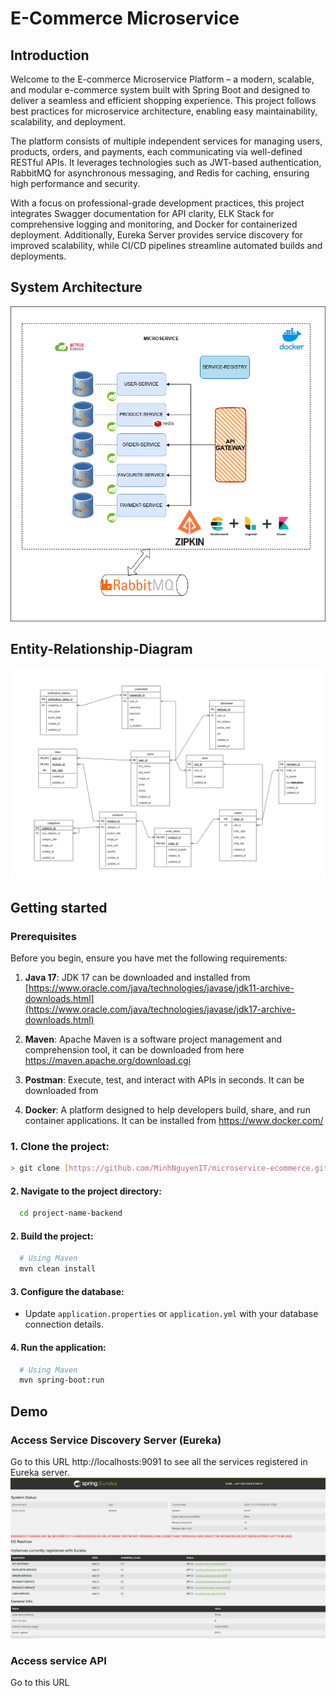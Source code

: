 # E-Commerce Microservice
## Introduction
Welcome to the E-commerce Microservice Platform – a modern, scalable, and modular e-commerce system built with Spring Boot and designed to deliver a seamless and efficient shopping experience. This project follows best practices for microservice architecture, enabling easy maintainability, scalability, and deployment.

The platform consists of multiple independent services for managing users, products, orders, and payments, each communicating via well-defined RESTful APIs. It leverages technologies such as JWT-based authentication, RabbitMQ for asynchronous messaging, and Redis for caching, ensuring high performance and security.

With a focus on professional-grade development practices, this project integrates Swagger documentation for API clarity, ELK Stack for comprehensive logging and monitoring, and Docker for containerized deployment. Additionally, Eureka Server provides service discovery for improved scalability, while CI/CD pipelines streamline automated builds and deployments.


## System Architecture

![System Boundary](system-architecture.drawio.png)

## Entity-Relationship-Diagram
![System Boundary](ERD.png)

## Getting started
### Prerequisites

Before you begin, ensure you have met the following requirements:

1. **Java 17**: JDK 17 can be downloaded and installed from [https://www.oracle.com/java/technologies/javase/jdk11-archive-downloads.html](https://www.oracle.com/java/technologies/javase/jdk17-archive-downloads.html)

1. **Maven**: Apache Maven is a software project management and comprehension tool, it can be downloaded from here https://maven.apache.org/download.cgi

1. **Postman**: Execute, test, and interact with APIs in seconds. It can be downloaded from 

1. **Docker**:  A platform designed to help developers build, share, and run container applications. It can be installed from https://www.docker.com/

### 1. Clone the project:

```bash
> git clone [https://github.com/MinhNguyenIT/microservice-ecommerce.git]
```

#### 2. Navigate to the project directory:

```bash
  cd project-name-backend
```

#### 2. Build the project:

```bash
  # Using Maven
  mvn clean install 
```

#### 3. Configure the database:

- Update `application.properties` or `application.yml` with your database connection details.

#### 4. Run the application:

```bash
  # Using Maven
  mvn spring-boot:run
```

## Demo
### Access Service Discovery Server (Eureka)
Go to this URL http://localhosts:9091 to see all the services registered in Eureka server.
![System Boundary](eureka.png)

### Access service API
Go to this URL 

###
